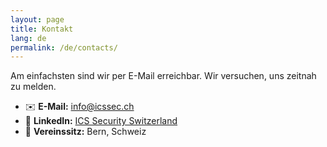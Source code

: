 ```yaml
---
layout: page
title: Kontakt
lang: de
permalink: /de/contacts/
---
```


Am einfachsten sind wir per E-Mail erreichbar. Wir versuchen, uns zeitnah zu melden.

- ✉️ **E-Mail:** [info@icssec.ch](mailto:info@icssec.ch)
- 🔗 **LinkedIn:** [ICS Security Switzerland](https://www.linkedin.com/company/icssecurity/)  
- 📍 **Vereinssitz:** Bern, Schweiz
